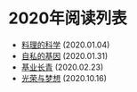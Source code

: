 # 2020年阅读列表
- [料理的科学](料理的科学.md) (2020.01.04)
- [自私的基因](自私的基因.md) (2020.01.31)
- [基业长青](基业长青.md) (2020.02.23)
- [光荣与梦想](光荣与梦想.md) (2020.10.16)